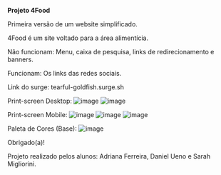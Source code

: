 <b>Projeto 4Food</b>

Primeira versão de um website simplificado.

4Food é um site voltado para a área alimentícia.

Não funcionam: 
Menu, caixa de pesquisa, links de redirecionamento e banners. 

Funcionam: 
Os links das redes sociais.

Link do surge:
tearful-goldfish.surge.sh

Print-screen Desktop:
![image](https://user-images.githubusercontent.com/81333048/115089257-401a5180-9ee8-11eb-9b44-ca33e975bbe3.png)
![image](https://user-images.githubusercontent.com/81333048/115089271-49a3b980-9ee8-11eb-8be1-7f21f4246c7c.png)

Print-screen Mobile:
![image](https://user-images.githubusercontent.com/81333048/115089340-6b9d3c00-9ee8-11eb-8592-ba44336a7de8.png)
![image](https://user-images.githubusercontent.com/81333048/115089412-8bccfb00-9ee8-11eb-95dc-148333d1a573.png)
![image](https://user-images.githubusercontent.com/81333048/115089421-95566300-9ee8-11eb-98c3-35ce15d64be5.png)

Paleta de Cores (Base):
![image](https://user-images.githubusercontent.com/81333048/115089833-93d96a80-9ee9-11eb-9570-261ef617c045.png)

Obrigado(a)!

Projeto realizado pelos alunos: Adriana Ferreira, Daniel Ueno e Sarah Migliorini.
